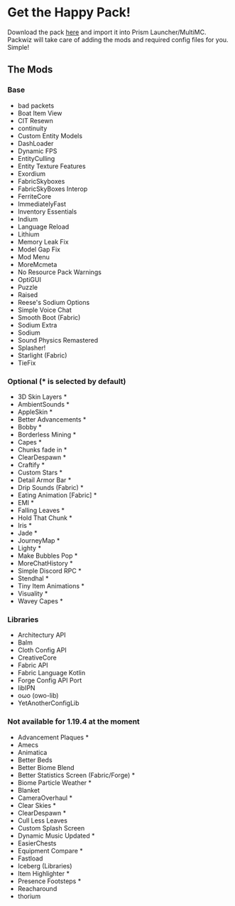 # Get the Happy Pack!

Download the pack [here](/Happy%20Pack.zip) and import it into Prism Launcher/MultiMC. Packwiz will take care of adding the mods and required config files for you. Simple!

## The Mods

### Base

- bad packets
- Boat Item View
- CIT Resewn
- continuity
- Custom Entity Models
- DashLoader
- Dynamic FPS
- EntityCulling
- Entity Texture Features
- Exordium
- FabricSkyboxes
- FabricSkyBoxes Interop
- FerriteCore
- ImmediatelyFast
- Inventory Essentials
- Indium
- Language Reload
- Lithium
- Memory Leak Fix
- Model Gap Fix
- Mod Menu
- MoreMcmeta
- No Resource Pack Warnings
- OptiGUI
- Puzzle
- Raised
- Reese's Sodium Options
- Simple Voice Chat
- Smooth Boot (Fabric)
- Sodium Extra
- Sodium
- Sound Physics Remastered
- Splasher!
- Starlight (Fabric)
- TieFix

### Optional (\* is selected by default)

- 3D Skin Layers \*
- AmbientSounds \*
- AppleSkin \*
- Better Advancements \*
- Bobby \*
- Borderless Mining \*
- Capes \*
- Chunks fade in \*
- ClearDespawn \*
- Craftify \*
- Custom Stars \*
- Detail Armor Bar \*
- Drip Sounds (Fabric) \*
- Eating Animation [Fabric] \*
- EMI \*
- Falling Leaves \*
- Hold That Chunk \*
- Iris \*
- Jade \*
- JourneyMap \*
- Lighty \*
- Make Bubbles Pop \*
- MoreChatHistory \*
- Simple Discord RPC \*
- Stendhal \*
- Tiny Item Animations \*
- Visuality \*
- Wavey Capes \*

### Libraries

- Architectury API
- Balm
- Cloth Config API
- CreativeCore
- Fabric API
- Fabric Language Kotlin
- Forge Config API Port
- libIPN
- oωo (owo-lib)
- YetAnotherConfigLib

### Not available for 1.19.4 at the moment

- Advancement Plaques \*
- Amecs
- Animatica
- Better Beds
- Better Biome Blend
- Better Statistics Screen (Fabric/Forge) \*
- Biome Particle Weather *
- Blanket
- CameraOverhaul \*
- Clear Skies \*
- ClearDespawn \*
- Cull Less Leaves
- Custom Splash Screen
- Dynamic Music Updated \*
- EasierChests
- Equipment Compare \*
- Fastload
- Iceberg (Libraries)
- Item Highlighter \*
- Presence Footsteps \*
- Reacharound
- thorium



















